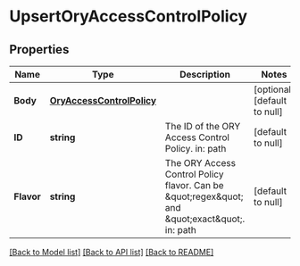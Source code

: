 # UpsertOryAccessControlPolicy

## Properties
Name | Type | Description | Notes
------------ | ------------- | ------------- | -------------
**Body** | [**OryAccessControlPolicy**](oryAccessControlPolicy.md) |  | [optional] [default to null]
**ID** | **string** | The ID of the ORY Access Control Policy.  in: path | [default to null]
**Flavor** | **string** | The ORY Access Control Policy flavor. Can be \&quot;regex\&quot; and \&quot;exact\&quot;.  in: path | [default to null]

[[Back to Model list]](../README.md#documentation-for-models) [[Back to API list]](../README.md#documentation-for-api-endpoints) [[Back to README]](../README.md)


